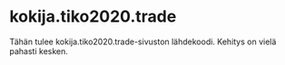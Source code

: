 # kokija.tiko2020.trade

Tähän tulee kokija.tiko2020.trade-sivuston lähdekoodi. Kehitys on vielä pahasti kesken.

